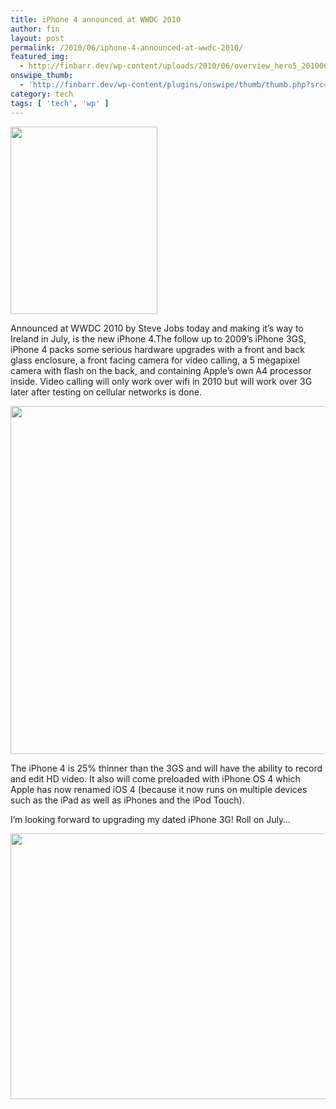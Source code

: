 ```yaml
---
title: iPhone 4 announced at WWDC 2010
author: fin
layout: post
permalink: /2010/06/iphone-4-announced-at-wwdc-2010/
featured_img:
  - http://finbarr.dev/wp-content/uploads/2010/06/overview_hero5_20100607.png
onswipe_thumb:
  - 'http://finbarr.dev/wp-content/plugins/onswipe/thumb/thumb.php?src=http://finbarr.dev/wp-content/uploads/2010/06/overview_hero5_20100607.png&amp;w=600&amp;h=800&amp;zc=1&amp;q=75&amp;f=0'
category: tech
tags: [ 'tech', 'wp' ]
---
```

<img class="aligncenter size-medium wp-image-376" title="overview_hero3_20100607" src="http://finbarr.dev/wp-content/uploads/2010/06/overview_hero3_20100607-235x300.png" alt="" width="235" height="300" />

Announced at WWDC 2010 by Steve Jobs today and making it&#8217;s way to Ireland in July, is the new iPhone 4.<!--more-->The follow up to 2009&#8217;s iPhone 3GS, iPhone 4 packs some serious hardware upgrades with a front and back glass enclosure, a front facing camera for video calling, a 5 megapixel camera with flash on the back, and containing Apple&#8217;s own A4 processor inside. Video calling will only work over wifi in 2010 but will work over 3G later after testing on cellular networks is done.

<img class="aligncenter size-full wp-image-378" title="overview_hero5_20100607" src="http://finbarr.dev/wp-content/uploads/2010/06/overview_hero5_20100607.png" alt="" width="589" height="557" />

The iPhone 4 is 25% thinner than the 3GS and will have the ability to record and edit HD video. It also will come preloaded with iPhone OS 4 which Apple has now renamed iOS 4 (because it now runs on multiple devices such as the iPad as well as iPhones and the iPod Touch).

I&#8217;m looking forward to upgrading my dated iPhone 3G! Roll on July&#8230;

<img class="aligncenter size-full wp-image-365" title="apple-wwdc10_450" src="http://finbarr.dev/wp-content/uploads/2010/06/apple-wwdc10_450.jpg" alt="" width="640" height="425" />

